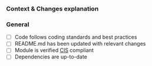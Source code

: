 ### Context & Changes explanation
<!--- Describe the problem or feature in addition to a link to the issues. -->

### General
- [ ] Code follows coding standards and best practices
- [ ] README.md has been updated with relevant changes
- [ ] Module is verified [CIS](https://portal.azure.com/#view/Microsoft_Azure_Policy/InitiativeComplianceDetail.ReactView/assignmentId/%2Fproviders%2Fmicrosoft.management%2Fmanagementgroups%2Fgsoft-group%2Fproviders%2Fmicrosoft.authorization%2Fpolicyassignments%2Fwl-cis-200/initiativeId/%2Fproviders%2Fmicrosoft.authorization%2Fpolicysetdefinitions%2F06f19060-9e68-4070-92ca-f15cc126059e/scopes~/%5B%22%2Fsubscriptions%2F79a9ef18-743b-42b7-ba0a-4414ff9ab4e1%22%2C%22%2Fsubscriptions%2F9c9e4c70-e581-420a-8906-ef2a37e02d94%22%2C%22%2Fsubscriptions%2F7031d23e-23e8-4640-85e0-f2a5098d563e%22%2C%22%2Fsubscriptions%2F6b5e55e0-e02c-42e3-8e3f-8286d8758ecf%22%2C%22%2Fsubscriptions%2Ff94a4ce0-987f-43da-ab3a-4348d602d6ac%22%2C%22%2Fsubscriptions%2F13b79fe4-2472-4e83-8c48-51be287aefe9%22%2C%22%2Fsubscriptions%2Fea15e3bb-3143-4d80-a5fd-bf6f7c1cc94e%22%2C%22%2Fsubscriptions%2F726b8b41-bf7e-4585-9572-e0dc08c9cd58%22%2C%22%2Fsubscriptions%2F2c2ded43-362f-4c86-b68e-82ee954278ec%22%2C%22%2Fsubscriptions%2F859b8f4a-cbad-450d-ab21-7241780044e9%22%5D) compliant
- [ ] Dependencies are up-to-date
